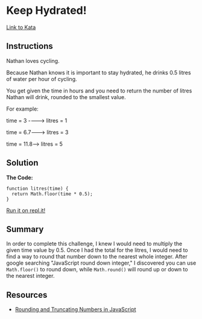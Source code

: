 # Keep Hydrated!
[Link to Kata](https://www.codewars.com/kata/keep-hydrated-1)

## Instructions
Nathan loves cycling.

Because Nathan knows it is important to stay hydrated, he drinks 0.5 litres of water per hour of cycling.

You get given the time in hours and you need to return the number of litres Nathan will drink, rounded to the smallest value.

For example:

time = 3 ----> litres = 1

time = 6.7---> litres = 3

time = 11.8--> litres = 5

## Solution
**The Code:**
```
function litres(time) {
  return Math.floor(time * 0.5);
}
```
[Run it on repl.it!](https://repl.it/@cnemeth/keep-hydrated)

## Summary
In order to complete this challenge, I knew I would need to multiply the given time value by 0.5. Once I had the total for the litres, I would need to find a way to round that number down to the nearest whole integer. After google searching "JavaScript round down integer," I discovered you can use `Math.floor()` to round down, while `Math.round()` will round up or down to the nearest integer.

## Resources
- [Rounding and Truncating Numbers in JavaScript](https://pawelgrzybek.com/rounding-and-truncating-numbers-in-javascript/)